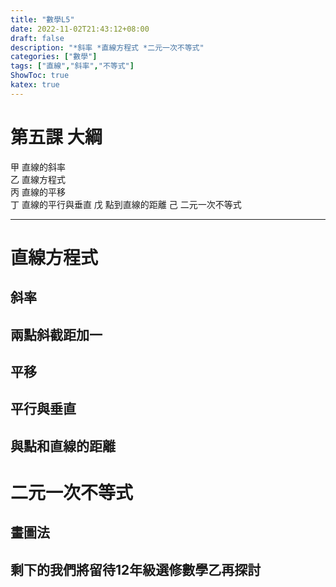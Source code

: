 ```yaml
---
title: "數學L5"
date: 2022-11-02T21:43:12+08:00
draft: false
description: "*斜率 *直線方程式 *二元一次不等式"
categories: ["數學"]
tags: ["直線","斜率","不等式"]
ShowToc: true
katex: true
---
```


# 第五課 大綱
甲 直線的斜率  
乙 直線方程式  
丙 直線的平移  
丁 直線的平行與垂直
戊 點到直線的距離
己 二元一次不等式  

------------
# 直線方程式
## 斜率
## 兩點斜截距加一
## 平移
## 平行與垂直
## 與點和直線的距離

# 二元一次不等式
## 畫圖法
## 剩下的我們將留待12年級選修數學乙再探討